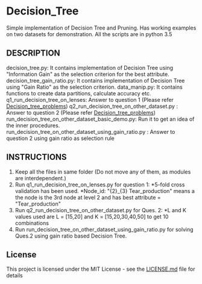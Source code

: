 # Decision_Tree

Simple implementation of Decision Tree and Pruning. Has working examples on two datasets for demonstration.
All the scripts are in python 3.5

## DESCRIPTION

decision_tree.py: It contains implementation of Decision Tree using "Information Gain" as the selection criterion for the best attribute.
decision_tree_gain_ratio.py: It contains implementation of Decision Tree using "Gain Ratio" as the selection criterion.
data_manip.py: It contains functions to create data partitions, calculate accuracy etc.
q1_run_decision_tree_on_lenses: Answer to question 1 (Please refer [Decision_tree_problems](Decision_tree_problems.pdf))
q2_run_decision_tree_on_other_dataset.py : Answer to question 2 (Please refer [Decision_tree_problems](Decision_tree_problems.pdf))
run_decision_tree_on_other_dataset_basic_demo.py: Run it to get an idea of the inner procedures.
run_decision_tree_on_other_dataset_using_gain_ratio.py : Answer to question 2 using gain ratio as selection rule


## INSTRUCTIONS
1. Keep all the files in same folder (Do not move any of them, as modules are interdependent.)
2. Run q1_run_decision_tree_on_lenses.py for question 1:
   *5-fold cross validation has been used.
   *Node_id: "{2}_{3} Tear_production" means a the node is the 3rd node at level 2 and has best attribute = "Tear_production"
3. Run q2_run_decision_tree_on_other_dataset.py for Ques. 2:
  *L and K values used are L = [15,20] and K = [15,20,30,40,50] to get 10 combinations
4. Run run_decision_tree_on_other_dataset_using_gain_ratio.py for solving Ques.2 using gain ratio based Decision Tree.

## License

This project is licensed under the MIT License - see the [LICENSE.md](LICENSE.md) file for details
